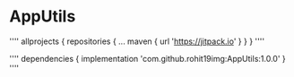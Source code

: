 # AppUtils

''''
allprojects {
		repositories {
			...
			maven { url 'https://jitpack.io' }
		}
	}
 ''''


 ''''
 dependencies {
	        implementation 'com.github.rohit19img:AppUtils:1.0.0'
	}
 ''''
